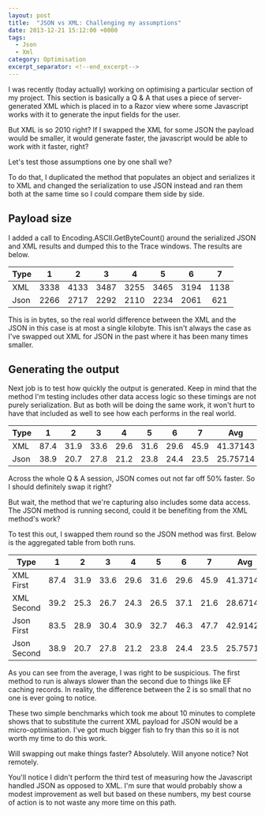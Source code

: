 ```yaml
---
layout: post
title:  "JSON vs XML: Challenging my assumptions"
date: 2013-12-21 15:12:00 +0000
tags:
  - Json
  - Xml
category: Optimisation
excerpt_separator: <!--end_excerpt-->
---
```


I was recently (today actually) working on optimising a particular section of my project. This section is basically a Q & A that uses a piece of server-generated XML which is placed in to a Razor view where some Javascript works with it to generate the input fields for the user.
<!--end_excerpt-->
But XML is so 2010 right? If I swapped the XML for some JSON the payload would be smaller, it would generate faster, the javascript would be able to work with it faster, right?

Let's test those assumptions one by one shall we?

To do that, I duplicated the method that populates an object and serializes it to XML and changed the serialization to use JSON instead and ran them both at the same time so I could compare them side by side.

## Payload size

I added a call to Encoding.ASCII.GetByteCount() around the serialized JSON and XML results and dumped this to the Trace windows. The results are below.

|Type|1|2|3|4|5|6|7|
|-|:-:|:-:|:-:|:-:|:-:|:-:|:-:|
|XML|3338|4133|3487|3255|3465|3194|1138|
|Json|2266|2717|2292|2110|2234|2061|621|

This is in bytes, so the real world difference between the XML and the JSON in this case is at most a single kilobyte. This isn't always the case as I've swapped out XML for JSON in the past where it has been many times smaller.

## Generating the output
Next job is to test how quickly the output is generated. Keep in mind that the method I'm testing includes other data access logic so these timings are not purely serialization. But as both will be doing the same work, it won't hurt to have that included as well to see how each performs in the real world.

|Type|1|2|3|4|5|6|7|Avg|
|-|:-:|:-:|:-:|:-:|:-:|:-:|:-:|:-:|
|XML|87.4|31.9|33.6|29.6|31.6|29.6|45.9|41.37143|
|Json|38.9|20.7|27.8|21.2|23.8|24.4|23.5|25.75714|

Across the whole Q & A session, JSON comes out not far off 50% faster. So I should definitely swap it right?

But wait, the method that we're capturing also includes some data access. The JSON method is running second, could it be benefiting from the XML method's work?

To test this out, I swapped them round so the JSON method was first. Below is the aggregated table from both runs.

|Type|1|2|3|4|5|6|7|Avg|
|-|:-:|:-:|:-:|:-:|:-:|:-:|:-:|:-:|
|XML First|87.4|31.9|33.6|29.6|31.6|29.6|45.9|41.37143|
|XML Second|39.2|25.3|26.7|24.3|26.5|37.1|21.6|28.67143|
|Json First|83.5|28.9|30.4|30.9|32.7|46.3|47.7|42.91429|
|Json Second|38.9|20.7|27.8|21.2|23.8|24.4|23.5|25.75714|

As you can see from the average, I was right to be suspicious. The first method to run is always slower than the second due to things like EF caching records. In reality, the difference between the 2 is so small that no one is ever going to notice.

These two simple benchmarks which took me about 10 minutes to complete shows that to substitute the current XML payload for JSON would be a micro-optimisation. I've got much bigger fish to fry than this so it is not worth my time to do this work.

 Will swapping out make things faster? Absolutely. Will anyone notice? Not remotely.

You'll notice I didn't perform the third test of measuring how the Javascript handled JSON as opposed to XML. I'm sure that would probably show a modest improvement as well but based on these numbers, my best course of action is to not waste any more time on this path.
